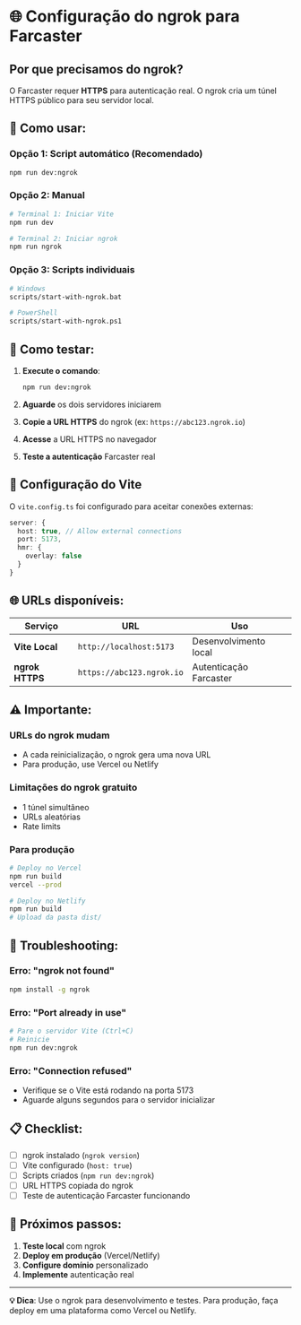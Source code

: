 # 🌐 Configuração do ngrok para Farcaster

## Por que precisamos do ngrok?

O Farcaster requer **HTTPS** para autenticação real. O ngrok cria um túnel HTTPS público para seu servidor local.

## 🚀 Como usar:

### **Opção 1: Script automático (Recomendado)**
```bash
npm run dev:ngrok
```

### **Opção 2: Manual**
```bash
# Terminal 1: Iniciar Vite
npm run dev

# Terminal 2: Iniciar ngrok
npm run ngrok
```

### **Opção 3: Scripts individuais**
```bash
# Windows
scripts/start-with-ngrok.bat

# PowerShell
scripts/start-with-ngrok.ps1
```

## 📱 Como testar:

1. **Execute o comando**:
   ```bash
   npm run dev:ngrok
   ```

2. **Aguarde** os dois servidores iniciarem

3. **Copie a URL HTTPS** do ngrok (ex: `https://abc123.ngrok.io`)

4. **Acesse** a URL HTTPS no navegador

5. **Teste a autenticação** Farcaster real

## 🔧 Configuração do Vite

O `vite.config.ts` foi configurado para aceitar conexões externas:

```typescript
server: {
  host: true, // Allow external connections
  port: 5173,
  hmr: {
    overlay: false
  }
}
```

## 🌐 URLs disponíveis:

| **Serviço** | **URL** | **Uso** |
|-------------|---------|---------|
| **Vite Local** | `http://localhost:5173` | Desenvolvimento local |
| **ngrok HTTPS** | `https://abc123.ngrok.io` | Autenticação Farcaster |

## ⚠️ Importante:

### **URLs do ngrok mudam**
- A cada reinicialização, o ngrok gera uma nova URL
- Para produção, use Vercel ou Netlify

### **Limitações do ngrok gratuito**
- 1 túnel simultâneo
- URLs aleatórias
- Rate limits

### **Para produção**
```bash
# Deploy no Vercel
npm run build
vercel --prod

# Deploy no Netlify
npm run build
# Upload da pasta dist/
```

## 🐛 Troubleshooting:

### **Erro: "ngrok not found"**
```bash
npm install -g ngrok
```

### **Erro: "Port already in use"**
```bash
# Pare o servidor Vite (Ctrl+C)
# Reinicie
npm run dev:ngrok
```

### **Erro: "Connection refused"**
- Verifique se o Vite está rodando na porta 5173
- Aguarde alguns segundos para o servidor inicializar

## 📋 Checklist:

- [ ] ngrok instalado (`ngrok version`)
- [ ] Vite configurado (`host: true`)
- [ ] Scripts criados (`npm run dev:ngrok`)
- [ ] URL HTTPS copiada do ngrok
- [ ] Teste de autenticação Farcaster funcionando

## 🎯 Próximos passos:

1. **Teste local** com ngrok
2. **Deploy em produção** (Vercel/Netlify)
3. **Configure domínio** personalizado
4. **Implemente** autenticação real

---

**💡 Dica**: Use o ngrok para desenvolvimento e testes. Para produção, faça deploy em uma plataforma como Vercel ou Netlify.
